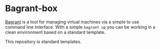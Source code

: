 Bagrant-box
===========

[Bagrant](https://github.com/hansode/bagrant) is a tool for managing virtual machines via a simple to use command line interface.
With a simple `bagrant up` you can be working in a clean environment based on a standard template.

This repository is standard templates.
